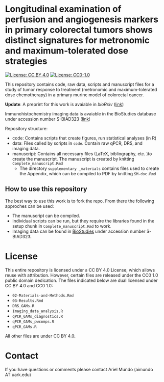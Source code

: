 Longitudinal examination of perfusion and angiogenesis markers in primary colorectal tumors shows distinct signatures for metronomic and maximum-tolerated dose strategies
=========================================================================================================================================================================

[![License: CC BY 4.0](https://img.shields.io/badge/License%20All-CC%20BY%204.0-lightgrey)](https://creativecommons.org/licenses/by/4.0/) 
[![License: CC0-1.0](https://img.shields.io/badge/License%20Parts-CC0%201.0-lightgrey)](http://creativecommons.org/publicdomain/zero/1.0/)

This repository contains code, raw data, scripts and manuscript files for a study of tumor response to treatment (metronomic and maximum-tolerated dose chemotherapy) in a primary murine model of colorectal cancer.

**Update**: A preprint for this work is avaiable in _bioRxiv_ ([link](https://www.biorxiv.org/content/10.1101/2022.02.07.479423v1))

Immunohistochemistry imaging data is avaiable in the BioStudies database under accession number S-BIAD323 ([link](https://www.ebi.ac.uk/biostudies/studies/S-BIAD323))

Repository structure:

- code: Contains scripts that create figures, run statistical analyses (in R)
- data: Files called by scripts in `code`. Contain raw qPCR, DRS, and imaging data.
- manuscript: Contains all necessary files (LaTeX, bibliography, etc. )to create the manuscript. The manuscript is created by knitting `Complete_manuscript.Rmd`
  - The directory `supplementary _materials` contains files used to create the Appendix, which can be compiled to PDF by knitting `SM-doc.Rmd`


## How to use this repository

The best way to use this work is to fork the repo. From there the following approches can be used:

- The manuscript can be compiled.
- Individual scripts can be run, but they require the libraries found in the setup chunk in `Complete_manuscript.Rmd` to work.
- Imaging data can be found in [BioStudies](https://www.ebi.ac.uk/biostudies/studies/S-BIAD323) under accession number S-BIAD323.

# License

This entire repository is licensed under a CC BY 4.0 License, which allows reuse with attribution. However, certain files are released under the CC0 1.0 public domain dedication. The files indicated below are dual licensed under CC BY 4.0 and CC0 1.0:

- `02-Materials-and-Methods.Rmd`
- `03-Results.Rmd`
- `DRS_GAMs.R`
- `Imaging_data_analysis.R`
- `qPCR_GAMs_diagnostics.R`
- `qPCR_GAMs_pwcomps.R`
- `qPCR_GAMs.R`

All other files are under CC BY 4.0.

# Contact

If you have questions or comments please contact Ariel Mundo (aimundo AT uark.edu)
